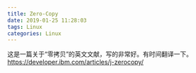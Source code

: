 ```yaml
---
title: Zero-Copy
date: 2019-01-25 11:28:03
tags: Linux
categories: Linux
---
```

这是一篇关于“零拷贝”的英文文献，写的非常好。有时间翻译一下。
<https://developer.ibm.com/articles/j-zerocopy/>
